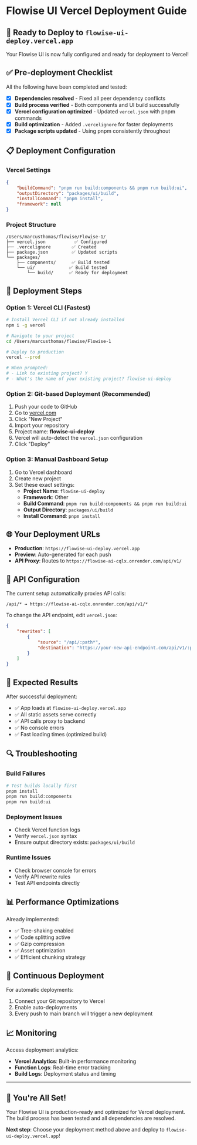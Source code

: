 # Flowise UI Vercel Deployment Guide

## 🚀 Ready to Deploy to `flowise-ui-deploy.vercel.app`

Your Flowise UI is now fully configured and ready for deployment to Vercel!

## ✅ Pre-deployment Checklist

All the following have been completed and tested:

-   [x] **Dependencies resolved** - Fixed all peer dependency conflicts
-   [x] **Build process verified** - Both components and UI build successfully
-   [x] **Vercel configuration optimized** - Updated `vercel.json` with pnpm commands
-   [x] **Build optimization** - Added `.vercelignore` for faster deployments
-   [x] **Package scripts updated** - Using pnpm consistently throughout

## 📋 Deployment Configuration

### Vercel Settings

```json
{
    "buildCommand": "pnpm run build:components && pnpm run build:ui",
    "outputDirectory": "packages/ui/build",
    "installCommand": "pnpm install",
    "framework": null
}
```

### Project Structure

```
/Users/marcusthomas/flowise/Flowise-1/
├── vercel.json           ✅ Configured
├── .vercelignore        ✅ Created
├── package.json         ✅ Updated scripts
└── packages/
    ├── components/      ✅ Build tested
    └── ui/             ✅ Build tested
        └── build/      ✅ Ready for deployment
```

## 🚀 Deployment Steps

### Option 1: Vercel CLI (Fastest)

```bash
# Install Vercel CLI if not already installed
npm i -g vercel

# Navigate to your project
cd /Users/marcusthomas/flowise/Flowise-1

# Deploy to production
vercel --prod

# When prompted:
# - Link to existing project? Y
# - What's the name of your existing project? flowise-ui-deploy
```

### Option 2: Git-based Deployment (Recommended)

1. Push your code to GitHub
2. Go to [vercel.com](https://vercel.com)
3. Click "New Project"
4. Import your repository
5. Project name: **flowise-ui-deploy**
6. Vercel will auto-detect the `vercel.json` configuration
7. Click "Deploy"

### Option 3: Manual Dashboard Setup

1. Go to Vercel dashboard
2. Create new project
3. Set these exact settings:
    - **Project Name**: `flowise-ui-deploy`
    - **Framework**: Other
    - **Build Command**: `pnpm run build:components && pnpm run build:ui`
    - **Output Directory**: `packages/ui/build`
    - **Install Command**: `pnpm install`

## 🌐 Your Deployment URLs

-   **Production**: `https://flowise-ui-deploy.vercel.app`
-   **Preview**: Auto-generated for each push
-   **API Proxy**: Routes to `https://flowise-ai-cqlx.onrender.com/api/v1/`

## 🔧 API Configuration

The current setup automatically proxies API calls:

```
/api/* → https://flowise-ai-cqlx.onrender.com/api/v1/*
```

To change the API endpoint, edit `vercel.json`:

```json
{
    "rewrites": [
        {
            "source": "/api/:path*",
            "destination": "https://your-new-api-endpoint.com/api/v1/:path*"
        }
    ]
}
```

## 🎯 Expected Results

After successful deployment:

-   ✅ App loads at `flowise-ui-deploy.vercel.app`
-   ✅ All static assets serve correctly
-   ✅ API calls proxy to backend
-   ✅ No console errors
-   ✅ Fast loading times (optimized build)

## 🔍 Troubleshooting

### Build Failures

```bash
# Test builds locally first
pnpm install
pnpm run build:components
pnpm run build:ui
```

### Deployment Issues

-   Check Vercel function logs
-   Verify `vercel.json` syntax
-   Ensure output directory exists: `packages/ui/build`

### Runtime Issues

-   Check browser console for errors
-   Verify API rewrite rules
-   Test API endpoints directly

## 📊 Performance Optimizations

Already implemented:

-   ✅ Tree-shaking enabled
-   ✅ Code splitting active
-   ✅ Gzip compression
-   ✅ Asset optimization
-   ✅ Efficient chunking strategy

## 🔄 Continuous Deployment

For automatic deployments:

1. Connect your Git repository to Vercel
2. Enable auto-deployments
3. Every push to main branch will trigger a new deployment

## 📈 Monitoring

Access deployment analytics:

-   **Vercel Analytics**: Built-in performance monitoring
-   **Function Logs**: Real-time error tracking
-   **Build Logs**: Deployment status and timing

---

## 🎉 You're All Set!

Your Flowise UI is production-ready and optimized for Vercel deployment. The build process has been tested and all dependencies are resolved.

**Next step**: Choose your deployment method above and deploy to `flowise-ui-deploy.vercel.app`!
